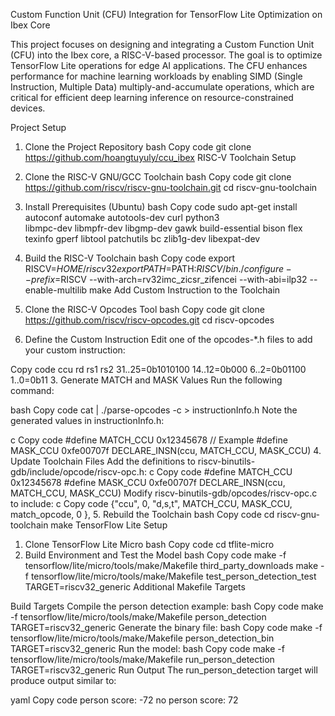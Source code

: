 Custom Function Unit (CFU) Integration for TensorFlow Lite Optimization on Ibex Core

This project focuses on designing and integrating a Custom Function Unit (CFU) into the Ibex core, a RISC-V-based processor. The goal is to optimize TensorFlow Lite operations for edge AI applications. The CFU enhances performance for machine learning workloads by enabling SIMD (Single Instruction, Multiple Data) multiply-and-accumulate operations, which are critical for efficient deep learning inference on resource-constrained devices.

Project Setup

1. Clone the Project Repository
bash
Copy code
git clone https://github.com/hoangtuyuly/ccu_ibex
RISC-V Toolchain Setup

1. Clone the RISC-V GNU/GCC Toolchain
bash
Copy code
git clone https://github.com/riscv/riscv-gnu-toolchain.git
cd riscv-gnu-toolchain
2. Install Prerequisites (Ubuntu)
bash
Copy code
sudo apt-get install autoconf automake autotools-dev curl python3 \
libmpc-dev libmpfr-dev libgmp-dev gawk build-essential bison flex \
texinfo gperf libtool patchutils bc zlib1g-dev libexpat-dev
3. Build the RISC-V Toolchain
bash
Copy code
export RISCV=$HOME/riscv32
export PATH=$PATH:$RISCV/bin
./configure --prefix=$RISCV --with-arch=rv32imc_zicsr_zifencei --with-abi=ilp32 --enable-multilib
make
Add Custom Instruction to the Toolchain

1. Clone the RISC-V Opcodes Tool
bash
Copy code
git clone https://github.com/riscv/riscv-opcodes.git
cd riscv-opcodes
2. Define the Custom Instruction
Edit one of the opcodes-*.h files to add your custom instruction:

Copy code
ccu rd rs1 rs2 31..25=0b1010100 14..12=0b000 6..2=0b01100 1..0=0b11
3. Generate MATCH and MASK Values
Run the following command:

bash
Copy code
cat | ./parse-opcodes -c > instructionInfo.h
Note the generated values in instructionInfo.h:

c
Copy code
#define MATCH_CCU 0x12345678  // Example
#define MASK_CCU  0xfe00707f
DECLARE_INSN(ccu, MATCH_CCU, MASK_CCU)
4. Update Toolchain Files
Add the definitions to riscv-binutils-gdb/include/opcode/riscv-opc.h:
c
Copy code
#define MATCH_CCU 0x12345678
#define MASK_CCU  0xfe00707f
DECLARE_INSN(ccu, MATCH_CCU, MASK_CCU)
Modify riscv-binutils-gdb/opcodes/riscv-opc.c to include:
c
Copy code
{"ccu", 0, "d,s,t", MATCH_CCU, MASK_CCU, match_opcode, 0 },
5. Rebuild the Toolchain
bash
Copy code
cd riscv-gnu-toolchain
make
TensorFlow Lite Setup

1. Clone TensorFlow Lite Micro
bash
Copy code
cd tflite-micro
2. Build Environment and Test the Model
bash
Copy code
make -f tensorflow/lite/micro/tools/make/Makefile third_party_downloads
make -f tensorflow/lite/micro/tools/make/Makefile test_person_detection_test TARGET=riscv32_generic
Additional Makefile Targets

Build Targets
Compile the person detection example:
bash
Copy code
make -f tensorflow/lite/micro/tools/make/Makefile person_detection TARGET=riscv32_generic
Generate the binary file:
bash
Copy code
make -f tensorflow/lite/micro/tools/make/Makefile person_detection_bin TARGET=riscv32_generic
Run the model:
bash
Copy code
make -f tensorflow/lite/micro/tools/make/Makefile run_person_detection TARGET=riscv32_generic
Run Output
The run_person_detection target will produce output similar to:

yaml
Copy code
person score: -72
no person score: 72


